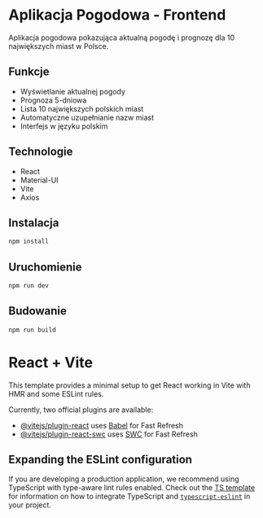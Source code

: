 # Aplikacja Pogodowa - Frontend

Aplikacja pogodowa pokazująca aktualną pogodę i prognozę dla 10 największych miast w Polsce.

## Funkcje

- Wyświetlanie aktualnej pogody
- Prognoza 5-dniowa
- Lista 10 największych polskich miast
- Automatyczne uzupełnianie nazw miast
- Interfejs w języku polskim

## Technologie

- React
- Material-UI
- Vite
- Axios

## Instalacja

```bash
npm install
```

## Uruchomienie

```bash
npm run dev
```

## Budowanie

```bash
npm run build
```

# React + Vite

This template provides a minimal setup to get React working in Vite with HMR and some ESLint rules.

Currently, two official plugins are available:

- [@vitejs/plugin-react](https://github.com/vitejs/vite-plugin-react/blob/main/packages/plugin-react) uses [Babel](https://babeljs.io/) for Fast Refresh
- [@vitejs/plugin-react-swc](https://github.com/vitejs/vite-plugin-react/blob/main/packages/plugin-react-swc) uses [SWC](https://swc.rs/) for Fast Refresh

## Expanding the ESLint configuration

If you are developing a production application, we recommend using TypeScript with type-aware lint rules enabled. Check out the [TS template](https://github.com/vitejs/vite/tree/main/packages/create-vite/template-react-ts) for information on how to integrate TypeScript and [`typescript-eslint`](https://typescript-eslint.io) in your project.
